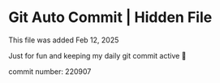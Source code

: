 # Git Auto Commit | Hidden File

This file was added Feb 12, 2025

Just for fun and keeping my daily git commit active 🤪

commit number: 220907
